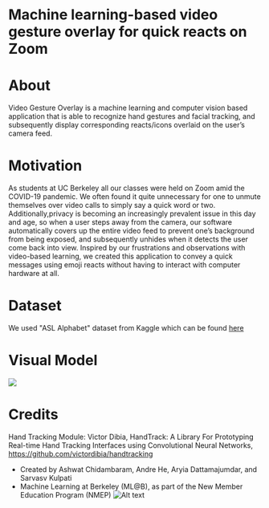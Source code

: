 # Machine learning-based video gesture overlay for quick reacts on Zoom
# About
Video Gesture Overlay is a machine learning and computer vision based application that is able to recognize hand gestures and facial tracking, and subsequently display corresponding reacts/icons overlaid on the user’s camera feed. 

# Motivation
As students at UC Berkeley all our classes were held on Zoom amid the COVID-19 pandemic. We often found it quite unnecessary for one to unmute themselves over video calls to simply say a quick word or two. Additionally,privacy is becoming an increasingly prevalent issue in this day and age, so when a user steps away from the camera, our software automatically covers up the entire video feed to prevent one’s background from being exposed, and subsequently unhides when it detects the user come back into view. Inspired by our frustrations and observations with video-based learning, we created this application to convey a quick messages using emoji reacts without having to interact with computer hardware at all. 

# Dataset
We used "ASL Alphabet" dataset from Kaggle which can be found [here](https://www.kaggle.com/grassknoted/asl-alphabet)

# Visual Model
![](finalDemo.gif)

# Credits
Hand Tracking Module: Victor Dibia, HandTrack: A Library For Prototyping Real-time Hand Tracking Interfaces using Convolutional Neural Networks, https://github.com/victordibia/handtracking

- Created by Ashwat Chidambaram, Andre He, Aryia Dattamajumdar, and Sarvasv Kulpati
- Machine Learning at Berkeley (ML@B), as part of the New Member Education Program (NMEP) 
![Alt text](https://ml.berkeley.edu/static/media/mlab-logo-horizontal-small.6583ac1a.png "Optional title")
